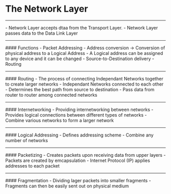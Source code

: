 # The Network Layer
<hr>
- Network Layer accepts dtaa from the Transport Layer.
- Network Layer passes data to the Data Link Layer

<hr>
#### Functions
- Packet Addressing
- Address conversion -> Conversion of physical address to a Logical Address
- A Logical address can be assigned to any device and it can be changed
- Source-to-Destination delivery
- Routing

<hr>
#### Routing
- The process of connecting Independant Networks together to create larger networks
-  Independant Networks connected to each other
- Determines the best path from source to destination
- Pass data from router to router among connected networks

<hr>
#### Internetworking
- Providing internetworking between networks
	- Provides logical connections between different types of networks
- Combine various networks to form a larger network

<hr>
#### Logical Addressing
- Defines addressing scheme
- Combine any number of networks 

<hr>
#### Packetizing
- Creates packets upon receiving data from upper layers
- Packets are created by emcapsulation
- Internet Protocol (IP) applies addresses to each packet

<hr>
#### Fragmentation
- Dividing lager packets into smaller fragments
	- Fragments can then be easily sent out on physical medium
